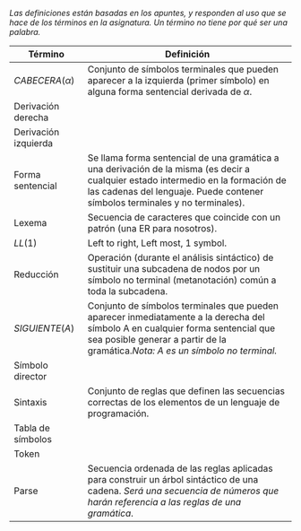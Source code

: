 _Las definiciones están basadas en los apuntes, y responden al uso que se hace de los términos en la asignatura. Un término no tiene por qué ser una palabra._

| Término | Definición |
|---------|------------|
| $CABECERA(\alpha)$   | Conjunto de símbolos terminales que pueden aparecer a la izquierda (primer símbolo) en alguna forma sentencial derivada de $\alpha$. |
| Derivación derecha   | <!--TODO--> |
| Derivación izquierda | <!--TODO--> |
| Forma sentencial     | Se llama forma sentencial de una gramática a una derivación de la misma (es decir a cualquier estado intermedio en la formación de las cadenas del lenguaje. Puede contener símbolos terminales y no terminales). |
| Lexema               | Secuencia de caracteres que coincide con un patrón (una ER para nosotros). |
| $LL(1)$              | Left to right, Left most, 1 symbol. |
| Reducción            | Operación (durante el análisis sintáctico) de sustituir una subcadena de nodos por un símbolo no terminal (metanotación) común a toda la subcadena. | 
| $SIGUIENTE(A)$       | Conjunto de símbolos terminales que pueden aparecer inmediatamente a la derecha del símbolo A en cualquier forma sentencial que sea posible generar a partir de la gramática._Nota: A es un símbolo no terminal._ |
| Símbolo director     | <!--TODO--> |
| Sintaxis             | Conjunto de reglas que definen las secuencias correctas de los elementos de un lenguaje de programación. |
| Tabla de símbolos    | <!--TODO--> |
| Token                | <!--TODO--> |
| Parse                | Secuencia ordenada de las reglas aplicadas para construir un árbol sintáctico de una cadena. _Será una secuencia de números que harán referencia a las reglas de una gramática_. |
